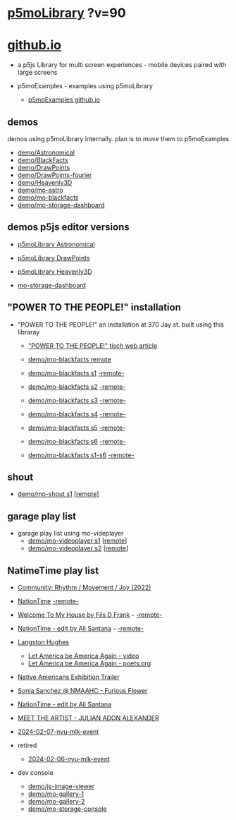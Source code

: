 # [p5moLibrary](https://github.com/molab-itp/p5moLibrary) ?v=90

# [github.io](https://molab-itp.github.io/p5moLibrary/src?v=90)

- a p5js Library for multi screen experiences - mobile devices paired with large screens

- p5moExamples - examples using p5moLibrary

  - [ p5moExamples github.io ](https://molab-itp.github.io/p5moExamples)

## demos

demos using p5moLibrary internally. plan is to move them to p5moExamples

- [demo/Astronomical](demo/Astronomical?v=90)
- [demo/BlackFacts](demo/BlackFacts?v=90)
- [demo/DrawPoints](demo/DrawPoints?v=90)
- [demo/DrawPoints-fourier](demo/DrawPoints-fourier?v=90)
- [demo/Heavenly3D](demo/Heavenly3D?v=90)
- [demo/mo-astro](demo/mo-astro?v=90)
- [demo/mo-blackfacts](demo/mo-blackfacts?v=90)
- [demo/mo-storage-dashboard](demo/mo-storage-dashboard?v=90)

## demos p5js editor versions

- [p5moLibrary Astronomical](https://editor.p5js.org/jht9629-nyu/sketches/iIIAb8KIDr)

- [p5moLibrary DrawPoints](https://editor.p5js.org/jht9629-nyu/sketches/TQyVoswjQ)

- [p5moLibrary Heavenly3D](https://editor.p5js.org/jht9629-nyu/sketches/6VM5IMP4m)

- [mo-storage-dashboard](https://editor.p5js.org/jht9629-nyu/sketches/Osz28nOS9)

## "POWER TO THE PEOPLE!" installation

- "POWER TO THE PEOPLE!" an installation at 370 Jay st. built using this libraray

  - ["POWER TO THE PEOPLE!" tisch web article](https://tisch.nyu.edu/itp/news/spring-2024/community-facing-interactive-installations-on-the-ground-floor-o)

  - [demo/mo-blackfacts remote](demo/mo-blackfacts?v=90)
  - [demo/mo-blackfacts s1](demo/mo-blackfacts?v=90&group=s1&qrcode=mo-blackfacts-qrcode-1.png) [-remote-](demo/mo-blackfacts?v=90&group=s1)
  - [demo/mo-blackfacts s2](demo/mo-blackfacts?v=90&group=s2&qrcode=mo-blackfacts-qrcode-2.png) [-remote-](demo/mo-blackfacts?v=90&group=s2)
  - [demo/mo-blackfacts s3](demo/mo-blackfacts?v=90&group=s3&qrcode=mo-blackfacts-qrcode-3.png) [-remote-](demo/mo-blackfacts?v=90&group=s3)
  - [demo/mo-blackfacts s4](demo/mo-blackfacts?v=90&group=s4&qrcode=mo-blackfacts-qrcode-4.png) [-remote-](demo/mo-blackfacts?v=90&group=s4)
  - [demo/mo-blackfacts s5](demo/mo-blackfacts?v=90&group=s5&qrcode=mo-blackfacts-qrcode-5.png) [-remote-](demo/mo-blackfacts?v=90&group=s5)
  - [demo/mo-blackfacts s6](demo/mo-blackfacts?v=90&group=s6&qrcode=mo-blackfacts-qrcode-6.png) [-remote-](demo/mo-blackfacts?v=90&group=s6)
  - [demo/mo-blackfacts s1-s6](demo/mo-blackfacts?v=90&group=s1,s2,s3,s4,s5,s6&qrcode=mo-blackfacts-qrcode-1-6.png) [-remote-](demo/mo-blackfacts?v=90&group=s1,s2,s3,s4,s5,s6)

## shout

- [demo/mo-shout s1](demo/mo-shout?v=90&group=s1&qrcode=mo-shout-qrcode-1.png) [[remote](qrcode/mo-shout.html?v=90&group=s1)]
<!-- https://molab-itp.github.io/p5moLibrary/src/qrcode/mo-shout.html?group=s1 -->

## garage play list

- garage play list using mo-videplayer
  - [demo/mo-videoplayer s1](demo/mo-videoplayer?v=90&group=s1&qrcode=mo-videoplayer-qrcode-1.png)
    [[remote](qrcode/mo-videoplayer.html?v=90&group=s1)]
  - [demo/mo-videoplayer s2](demo/mo-videoplayer?v=90&group=s2&qrcode=mo-videoplayer-qrcode-2.png)
    [[remote](qrcode/mo-videoplayer.html?v=90&group=s2)]

## NatimeTime play list

- [Community: Rhythm / Movement / Joy (2022)](demo/mo-videoplayer/index.html?playlist=8HfVf69nUX0)

- [NationTime](demo/mo-videoplayer/index.html?qrcode=NationTime.png) [-remote-](demo/mo-videoplayer/index.html)

- [Welcome To My House by Fils D Frank](demo/mo-videoplayer/?playlist=kinLtCLHYvo&title=Welcome%20To%20My%20House%20by%20Fils%20D%20Frank&qrcode=NationTime.png) - [-remote-](demo/mo-videoplayer/?playlist=kinLtCLHYvo&title=Welcome%20To%20My%20House%20by%20Fils%20D%20Frank)

- [NationTime - edit by Ali Santana](demo/mo-videoplayer/?playlist=-UtKxghWlvY&title=NationTime%20-%20ELUCID%20-%20BETAMAX&qrcode=NationTime.png) - [-remote-](demo/mo-videoplayer/?playlist=-UtKxghWlvY&title=NationTime%20-%20ELUCID%20-%20BETAMAX)

- [Langston Hughes ](demo/BlackFacts?playlist=XzI3huqpCi4)

  - [Let America be America Again - video](demo/mo-blackfacts?playlist=CFNM8GB_Yp0&title=%E2%98%85)
  - [Let America be America Again - poets.org](https://poets.org/poem/let-america-be-america-again)

- [Native Americans Exhibition Trailer](demo/BlackFacts?playlist=hpjNGTYvpxw)

- [Sonia Sanchez @ NMAAHC - Furious Flower](demo/mo-blackfacts?playlist=FNLp8e-cfgk&title=Sonia%20Sanchez)

- [NationTime - edit by Ali Santana](demo/mo-videoplayer?playlist=-UtKxghWlvY&title=NationTime%20-%20ELUCID%20-%20BETAMAX&qrcode=NationTime.png)

- [MEET THE ARTIST - JULIAN ADON ALEXANDER](demo/mo-blackfacts?playlist=wk0La_2igws&title=MEET%20THE%20ARTIST%20-%20JULIAN%20ADON%20ALEXANDE%20-%20What%20it%20is&qrcode=JULIAN.png)

- [2024-02-07-nyu-mlk-event](demo/mo-blackfacts?playlist=lG758MniLYg&qrcode=annoucement-01.png&title=2024-02-07-nyu-mlk-event)

- retired

  - [2024-02-06-nyu-mlk-event](demo/mo-blackfacts?playlist=zbRz5xTaLYI&qrcode=annoucement-01.png&title=2024-02-06-nyu-mlk-event)
  <!-- - [Weapons of White Destruction - TJ](demo/mo-blackfacts?playlist=ob8YQPGJiHY&title=Weapons%20of%20White%20Destruction%20-%20TJ&&qrcode=TJ.png) -->

- dev console

  - [demo/js-image-viewer](demo/js-image-viewer?v=90)
  - [demo/mo-gallery-1](demo/mo-gallery-1?v=90)
  - [demo/mo-gallery-2](demo/mo-gallery-2?v=90)
  - [demo/mo-storage-console](demo/mo-storage-console?v=90)

<!--

- retired
  - [demo/mo-astro-host-0](demo/mo-astro-host-0?v=90)
  - [demo/mo-astro-host-1](demo/mo-astro-host-1?v=90)
  - [demo/mo-astro-remote-0](demo/mo-astro-remote-0?v=90)
  - [demo/mo-astro-remote-1](demo/mo-astro-remote-1?v=90)

  - [demo/mo-blackfacts-host](demo/mo-blackfacts-host?v=90)
  - [demo/mo-blackfacts-remote](demo/mo-blackfacts-remote?v=90)

# https://www.youtube.com/watch?v=hpjNGTYvpxw
# The Land Carries Our Ancestors: Contemporary Art by Native Americans Exhibition Trailer

 -->
